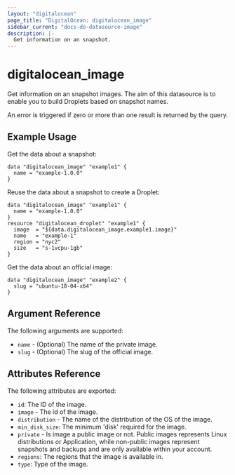 ```yaml
---
layout: "digitalocean"
page_title: "DigitalOcean: digitalocean_image"
sidebar_current: "docs-do-datasource-image"
description: |-
  Get information on an snapshot.
---
```


# digitalocean_image

Get information on an snapshot images. The aim of this datasource is to enable
you to build Droplets based on snapshot names.

An error is triggered if zero or more than one result is returned by the query.

## Example Usage

Get the data about a snapshot:

```hcl
data "digitalocean_image" "example1" {
  name = "example-1.0.0"
}
```

Reuse the data about a snapshot to create a Droplet:

```hcl
data "digitalocean_image" "example1" {
  name = "example-1.0.0"
}
resource "digitalocean_droplet" "example1" {
  image  = "${data.digitalocean_image.example1.image}"
  name   = "example-1"
  region = "nyc2"
  size   = "s-1vcpu-1gb"
}
```

Get the data about an official image:

```hcl
data "digitalocean_image" "example2" {
  slug = "ubuntu-18-04-x64"
}
```

## Argument Reference

The following arguments are supported:

* `name` - (Optional) The name of the private image.
* `slug` - (Optional) The slug of the official image.

## Attributes Reference

The following attributes are exported:

* `id`: The ID of the image.
* `image` - The id of the image.
* `distribution` - The name of the distribution of the OS of the image.
* `min_disk_size`: The minimum 'disk' required for the image.
* `private` - Is image a public image or not. Public images represents
  Linux distributions or Application, while non-public images represent
  snapshots and backups and are only available within your account.
* `regions`: The regions that the image is available in.
* `type`: Type of the image.


